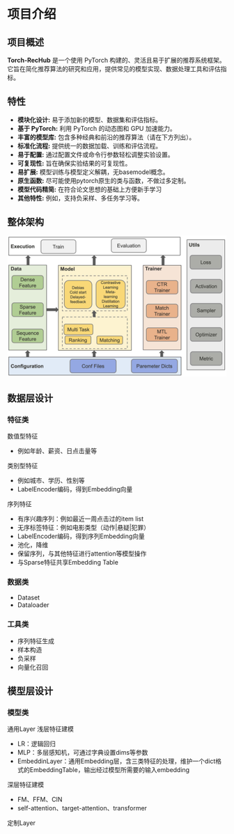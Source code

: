 # 项目介绍

## 项目概述

**Torch-RecHub** 是一个使用 PyTorch 构建的、灵活且易于扩展的推荐系统框架。它旨在简化推荐算法的研究和应用，提供常见的模型实现、数据处理工具和评估指标。

## 特性

* **模块化设计:** 易于添加新的模型、数据集和评估指标。
* **基于 PyTorch:** 利用 PyTorch 的动态图和 GPU 加速能力。
* **丰富的模型库:** 包含多种经典和前沿的推荐算法（请在下方列出）。
* **标准化流程:** 提供统一的数据加载、训练和评估流程。
* **易于配置:** 通过配置文件或命令行参数轻松调整实验设置。
* **可复现性:** 旨在确保实验结果的可复现性。
* **易扩展:** 模型训练与模型定义解耦，无basemodel概念。
* **原生函数:** 尽可能使用pytorch原生的类与函数，不做过多定制。
* **模型代码精简:** 在符合论文思想的基础上方便新手学习
* **其他特性:** 例如，支持负采样、多任务学习等。

## 整体架构

![架构设计图](../file/img/project_framework.jpg "架构设计图")

## 数据层设计

### 特征类

数值型特征

* 例如年龄、薪资、日点击量等

类别型特征

* 例如城市、学历、性别等
* LabelEncoder编码，得到Embedding向量

序列特征

* 有序兴趣序列：例如最近一周点击过的item list
* 无序标签特征：例如电影类型（动作|悬疑|犯罪）
* LabelEncoder编码，得到序列Embedding向量
* 池化，降维
* 保留序列，与其他特征进行attention等模型操作
* 与Sparse特征共享Embedding Table

### 数据类
* Dataset
* Dataloader

### 工具类
* 序列特征生成
* 样本构造
* 负采样
* 向量化召回

## 模型层设计

### 模型类
通用Layer
浅层特征建模

* LR：逻辑回归
* MLP：多层感知机，可通过字典设置dims等参数
* EmbeddinLayer：通用Embedding层，含三类特征的处理，维护一个dict格式的EmbeddingTable，输出经过模型所需要的输入embedding

深层特征建模

* FM、FFM、CIN
* self-attention、target-attention、transformer

定制Layer